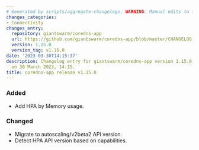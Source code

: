 ```yaml
---
# Generated by scripts/aggregate-changelogs. WARNING: Manual edits to this files will be overwritten.
changes_categories:
- Connectivity
changes_entry:
  repository: giantswarm/coredns-app
  url: https://github.com/giantswarm/coredns-app/blob/master/CHANGELOG.md#1150---2023-03-30
  version: 1.15.0
  version_tag: v1.15.0
date: '2023-03-30T14:15:37'
description: Changelog entry for giantswarm/coredns-app version 1.15.0, published
  on 30 March 2023, 14:15.
title: coredns-app release v1.15.0
---
```


### Added
- Add HPA by Memory usage.
### Changed
- Migrate to autoscaling/v2beta2 API version.
- Detect HPA API version based on capabilities.
